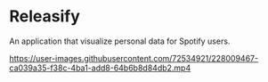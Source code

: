 # Releasify
An application that visualize personal data for Spotify users.


https://user-images.githubusercontent.com/72534921/228009467-ca039a35-f38c-4ba1-add8-64b6b8d84db2.mp4

